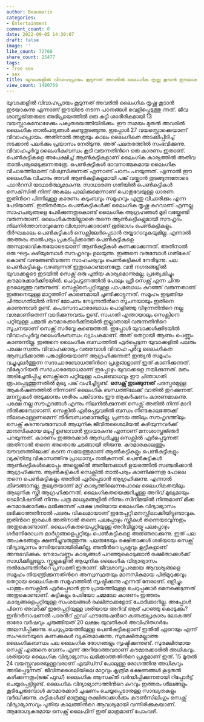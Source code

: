 ```yaml
---
author: Beaumaris
categories:
- Entertainment
comment_count: 0
date: 2022-09-05 14:30:07
draft: false
image: ''
like_count: 72760
share_count: 25477
tags:
- free sex
- sex
title: യുവാക്കളിൽ വിവാഹപ്രായം കൂടുന്നത് അവരിൽ ലൈംഗിക തൃഷ്ണ കൂടാൻ ഇടയാകുന്നു
view_count: 1480769
---
```


യുവാക്കളിൽ വിവാഹപ്രായം കൂടുന്നത് അവരിൽ ലൈംഗിക തൃഷ്ണ കൂടാൻ ഇടയാകുന്നു എന്നാണ് ഈയിടെ നടന്ന പഠനങ്ങൾ വെളിപ്പെടുത്തു ന്നത്. ജീവ ശാസ്ത്രജ്‌ഞരുടെ അഭിപ്രായത്തിൽ ഒരു കുട്ടി ശാരീരികമായി 13 വയസ്സാകുമ്പോഴേക്കും പക്വതയെത്തിയിരിക്കും. ഈ സമയം മുതൽ അവരിൽ ലൈംഗിക താൽപര്യങ്ങൾ കണ്ടുതുടങ്ങുന്നു. ഇപ്പോൾ 27 വയസ്സൊക്കെയാണ് വിവാഹപ്രായം. അതിനാൽ അത്രയും കാലം ലൈംഗികത അടക്കിപ്പിടിച്ച് നടക്കാൻ പലർക്കും പ്രയാസം നേരിടുന്നു. അത് പലതരത്തിൽ സംഭവിക്കുന്നു. വിവാഹപൂർവ്വ ലൈംഗികബന്ധം കൂടി വരുന്നതിന്‍റെ ഒരു കാരണം ഇതാണ്. പെൺകുട്ടികളെ അപേക്ഷിച്ച് ആൺകുട്ടികളാണ് ലൈംഗിക കാര്യത്തിൽ അതീവ താൽപര്യമെടുക്കുന്നതത്രേ. പെൺകുട്ടികൾ ഭാവനാത്മകമായ ലൈംഗിക വിചാരത്തിലാണ് വിശ്വസിക്കുന്നത് എന്നാണ് പഠനം പറയുന്നത്. എന്നാൽ ഈ ലൈംഗിക വിചാരം അവർ ആൺകുട്ടികളുമായി പങ്ക് വയ്ക്കാൻ തുടങ്ങുന്നതോടെ ഫാന്‍റസി യാഥാർത്ഥ്യമാകുന്നു. സാധാരണ ഗതിയിൽ പെൺകുട്ടികൾ സെക്‌സിൽ നിന്ന് അകലം പാലിക്കുമെന്നാണ് പൊതുവേയുള്ള ധാരണ. ഇതിന്‍റെ പിന്നിലുള്ള കാരണം കുടുംബവും സമൂഹവും എന്തു വിചാരിക്കും എന്ന പേടിയാണ്. ഇതിനർത്ഥം പെൺകുട്ടികൾക്ക് ലൈംഗിക തൃഷ്ണ കുറവാണ് എന്നല്ല. സാഹചര്യങ്ങളെ പേടിക്കുന്നതുകൊണ്ട് ലൈംഗിക ആഗ്രഹങ്ങൾ മൂടി വയ്ക്കേണ്ടി വരുന്നതാണ്. ലൈംഗികതയില്ലാതെ തന്നെ ആൺകുട്ടികളുമായി സൗഹൃദം നിലനിർത്താനാവുമെന്ന വിശ്വാസക്കാരാണ് ഭൂരിഭാഗം പെൺകുട്ടികളും. ദീർഘകാലം പെൺകുട്ടികൾ സെക്സിലേർപ്പെടാൻ തയ്യാറാവുകയുമില്ല. എന്നാൽ അത്തരം താൽപര്യം പ്രകടിപ്പിക്കാത്ത പെൺകുട്ടികളെ അസ്വാഭാവികതയോടെയാണ് ആൺകുട്ടികൾ കണക്കാക്കുന്നത്. അതിനാൽ ഒരു ഘട്ടം കഴിയുമ്പോൾ സൗഹൃദവും ഉലയുന്നു. ഇങ്ങനെ വരുമ്പോൾ ഗതികേട് കൊണ്ട് വഴങ്ങേണ്ടിവരുന്ന സാഹചര്യവും പെൺകുട്ടികൾ നേരിടുന്നു. പല പെൺകുട്ടികളും വഴങ്ങുന്നത് ഇതുകൊണ്ടാണത്രേ. വൻ നഗരങ്ങളിൽ യുവാക്കളുടെ ഇടയിൽ സെക്സ് ഒരു പുതിയ കാര്യമൊന്നുമല്ല. പ്രത്യേകിച്ചും കൗമാരക്കാർക്കിടയിൽ. ചെറുപട്ടണത്തിൽ പോലും ഫ്രീ സെക്സ് എന്ന ചിന്ത ഉടലെടുത്തു വരുന്നുണ്ട്. സെക്സിനെപ്പറ്റിയുള്ള പാപബോധം കുറഞ്ഞ് വരുന്നതാണ് ഇങ്ങനെയുള്ള മാറ്റത്തിന് കാരണമായി ചൂണ്ടിക്കാട്ടുന്നത്. സമൂഹം ഇടുങ്ങിയ ചിന്താഗതിയിൽ നിന്ന് മോചനം നേടുന്നതിന്‍റെ സൂചനയായും ഇതിനെ കാണുന്നവർ ഉണ്ട്. കപടസദാചാരബോധം പൊളിഞ്ഞു വീഴുന്നതിന്‍റെ നല്ല വശമാണിതെന്ന് വാദിക്കുന്നവരും ഉണ്ട്. സംഗതി എന്തായാലും സെക്സിനെ പറ്റിയുള്ള ചമ്മൽ കൗമാരക്കാർക്കിടയിൽ ഇല്ലാതായി വരുന്നതിന്‍റെ സൂചനയാണ് സെക്സ് സർവ്വേ കണ്ടെത്തൽ. ഇപ്പോൾ യുവാക്കൾക്കിടയിൽ വിവാഹപൂർവ്വ ലൈംഗികബന്ധം വ്യാപകമാണ്. അത് തെറ്റായി ആണും പെണ്ണും കാണുന്നില്ല. ഇങ്ങനെ ലൈംഗിക ബന്ധത്തിൽ ഏർപ്പെടുന്ന യുവാക്കളിൽ പലരും പക്ഷേ സ്വന്തം വിവാഹക്കാര്യം വരുമ്പോൾ വിവാഹ പൂർവ്വ ലൈംഗികത ആസ്വദിക്കാത്ത പങ്കാളിയെയാണ് ആഗ്രഹിക്കുന്നത്! ഇന്ത്യൻ സമൂഹം വച്ചുപുലർത്തുന്ന സദാചാരബോധത്തിന്‍റെ പ്രശ്നങ്ങളാണ് ഇത് കാണിക്കുന്നത്. വിക്ടോറിയൻ സദാചാരബോധമാണ് ഇപ്പോഴും യുവാക്കളെ നയിക്കുന്നത്. മതം അടിച്ചേൽപ്പിച്ച സെക്സിനെ പറ്റിയുള്ള പാപബോധവും ഈ ചിന്താഗതി രൂപപ്പെടുത്തുന്നതിൽ മുഖ്യ പങ്ക് വഹിച്ചിട്ടുണ്ട്. **സെക്സ് തുടങ്ങുന്നത്** പരസ്പരമുള്ള ആകർഷണത്തിൽ നിന്നാണ് ലൈംഗിക ബന്ധത്തിലേക്ക് വാതിൽ തുറക്കുന്നത്. മനസ്സുകൾ അടുക്കാനും ശരീരം പങ്കിടാനും ഈ ആകർഷണം കാരണമാകുന്നു. പക്ഷേ നല്ല സൗഹൃദങ്ങൾ എന്നും നിലനിൽക്കുന്നത് സെക്സ് അതിൽ നിന്ന് മാറി നിൽക്കുമ്പോഴാണ്. സെക്സിൽ ഏർപ്പെട്ടവരിൽ ബന്ധം നീണ്ടകാലത്തേക്ക് നിലകൊള്ളണമെന്ന് നിർബന്ധമൊന്നുമില്ല. പ്രണയ ത്തിലും സൗഹൃദത്തിലും സെക്സ് കടന്നുവരുമ്പോൾ ആധുനിക ജീവിതശൈലിയൽ കഴിയുന്നവർക്ക് മാനസികമായ മടുപ്പ് ഉണ്ടാവാൻ ഇടയാകുന്നു എന്നാണ് മന:ശാസ്ത്രജ്‌ഞർ പറയുന്നത്. കാരണം ഇത്തരക്കാർ ആസ്വദിച്ചല്ല സെക്സിൽ ഏർപ്പെടുന്നത്. അതിനാൽ തന്നെ അതൊരു ചടങ്ങായി തീരുന്നു. കൗമാരകാലത്തും യൗവനത്തിലേക്ക് കടന്ന സമയത്തുമാണ് ആൺകുട്ടികളും പെൺകുട്ടികളും വ്യക്‌തിത്വ വികാസത്തിനു പ്രാധാന്യം നൽകുന്നത്. പെൺകുട്ടികൾ ആൺകുട്ടികൾക്കൊപ്പം അല്ലെങ്കിൽ അതിനേക്കാൾ ഉയരത്തിൽ സഞ്ചരിക്കാൻ ആഗ്രഹിക്കുന്നു. ആൺകുട്ടികൾ സെക്സിൽ താൽപര്യം കാണിക്കുന്നതു പോലെ തന്നെ പെൺകുട്ടികളും അതിൽ ഏർപ്പെടാൻ ആഗ്രഹിക്കുന്നു. എന്നാൽ കീഴടങ്ങാനല്ല, തുല്യതയാണ് മറ്റ് കാര്യത്തിലെന്നപോലെ ലൈംഗികതയിലും ആധുനിക സ്ത്രീ ആഗ്രഹിക്കുന്നത്. ലൈംഗികതയെക്കുറിച്ചുള്ള അറിവ് മുഖ്യമായും ടെലിവിഷനിൽ നിന്നും പത്ര മാധ്യമങ്ങളിൽ നിന്നും സിനിമയിൽ നിന്നുമാണ് മിക്ക കൗമാരക്കാർക്കും ലഭിക്കുന്നത് പക്ഷേ ശരിയായ ലൈംഗിക വിദ്യാഭ്യാസം ലഭിക്കാത്തതിനാൽ പലരും വികലമായാണ് ഇതേപ്പറ്റി മനസ്സിലാക്കിയിട്ടുണ്ടാവുക. ഇതിന്‍റെ ഇരകൾ അതിനാൽ തന്നെ പലപ്പോഴും സ്ത്രീകൾ തന്നെയാവുന്നതും അതുകൊണ്ടാണ്. ലൈംഗികതയെപ്പറ്റിയുള്ള അറിവില്ലായ്മ പലപ്പോഴും ഗർഭനിരോധന മാർഗ്ഗങ്ങളെപ്പറ്റിയും പെൺകുട്ടികളെ അജ്‌ഞരാക്കുന്നു. ഇത് പല അപകടങ്ങളും ക്ഷണിച്ചുവരുത്തുന്നു. പലരുടേയും രക്ഷിതാക്കൾ ശരിയായ സെക്സ് വിദ്യാഭ്യാസം നേടിയവരായിരിക്കില്ല. അതിന്‍റെ പ്രശ്നവും കൂട്ടികളാണ് അനുഭവിക്കുക. നേരാംവണ്ണം കാര്യങ്ങൾ പറഞ്ഞുകൊടുക്കാൻ രക്ഷിതാക്കൾക്ക് സാധിക്കില്ലല്ലോ. സ്ക്കൂളുകളിൽ ആധുനിക ലൈംഗിക വിദ്യാഭ്യാസം നൽകേണ്ടതിന്‍റെ പ്രസക്തി ഇതാണ്. ജീവശാസ്ത്രപരമായ ആവശ്യങ്ങളെ സമൂഹം നിയന്ത്രിക്കുന്നതിന്‍റെ അസ്വസ്ഥതയും മാനസികമായ പിരിമുറുക്കവും തെറ്റായ ലൈംഗികത സമൂഹത്തിൽ സൃഷ്ടിക്കുന്നു എന്നത് നേരാണ്. ഒളിച്ചും പാത്തും സെക്സിൽ ഏർപ്പെടാൻ ഈ പ്രായത്തിലുള്ള ചെറുപ്പക്കാർ മെനക്കെടുന്നത് അതുകൊണ്ടാണ്. കുട്ടികളും പേടിയോ ചമ്മലോ കാരണം ഇത്തരം കാര്യങ്ങളെപ്പറ്റിയുള്ള സംശയങ്ങൾ രക്ഷിതാക്കളോട് ചോദിക്കാറില്ല. അപ്പോൾ പിന്നെ അവർക്ക് ഇതേപ്പറ്റിയുള്ള ശരിയായ അറിവ് ആര് പറഞ്ഞു കൊടുക്കും? ഇന്‍റർനാഷണൽ പാരന്‍റ് ഹുഡ് ഫൗണ്ടേഷന്‍റെ കണക്കുപ്രകാരം ലോകത്ത് ഓരോ വർഷവും ചുരുങ്ങിയത് 20 ലക്ഷം യുവതികൾ അവിഹിതഗർഭം അലസിപ്പിക്കുന്നു. ചെറുപ്രായത്തിലുള്ള പെൺകുട്ടികളാണ് ഇതിൽ ഏറെയും എന്ന് സംഘടനയുടെ കണക്കുകൾ വ്യക്‌തമാക്കുന്നു. സുരക്ഷിതമല്ലാത്ത ലൈംഗികബന്ധം പല ലൈംഗിക രോഗങ്ങളും സൃഷ്ടിക്കുന്നുണ്ട്. സുരക്ഷിതമായ സെക്സ് എങ്ങനെ വേണം എന്ന് അറിയാത്തവരാണ് കൗമാരക്കാരിൽ അധികവും. ശരിയായ ലൈംഗിക വിദ്യാഭ്യാസം ലഭിക്കാത്തതിന്‍റെ പ്രശ്നമാണ് ഇത്. 15 മുതൽ 24 വയസ്സുവരെയുള്ളവരാണ് എയ്ഡ്സ് പോലുള്ള രോഗത്തിനു അധികവും അടിപ്പെടുന്നത്. ജീവിതശൈലിയിലെ മാറ്റവും കൃത്രിമ ഭക്ഷണങ്ങൾ കൂടുതൽ കഴിക്കുന്നതും(ജങ്ക് ഫുഡ്) ലൈംഗിക ആസക്‌തി വർദ്ധിപ്പിക്കുന്നതായി റിപ്പോർട്ട് ചെയ്യപ്പെട്ടിട്ടുണ്ട്. ലൈംഗിക വിദ്യാഭ്യാസത്തിന്‍റെ കുറവും ഇത്തരം ശീലങ്ങളും കൂടിച്ചേരുമ്പോൾ കൗമാരക്കാർ ചൂഷണം ചെയ്യപ്പെടാനുള്ള സാദ്ധ്യതകളും വർദ്ധിക്കുന്നു. കുട്ടികൾക്ക് മാത്രമല്ല രക്ഷിതാക്കൾക്കും കൗൺസിലിംഗും സെക്സ് വിദ്യാഭ്യാസവും പുതിയ കാലത്തിന്‍റെ ആവശ്യമായി വന്നിരിക്കുകയാണ്. ആരോഗ്യകരമായ സെക്സ് ലൈഫിന് ഇത് മാത്രമാണ് പോംവഴി.